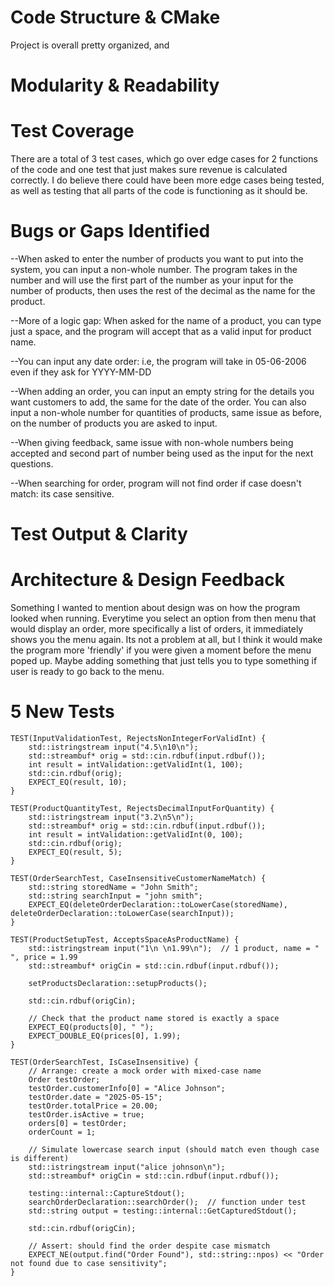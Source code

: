 # Code Structure & CMake
Project is overall pretty organized, and 

# Modularity & Readability


# Test Coverage
There are a total of 3 test cases, which go over edge cases for 2 functions of the code and one test that just makes sure revenue is calculated correctly. I do believe there could have been more edge cases being tested, as well as testing that all parts of the code is functioning as it should be. 

# Bugs or Gaps Identified
--When asked to enter the number of products you want to put into the system, you can input a non-whole number. The program takes in the number and will use the first part of the number as your input for the number of products, then uses the rest of the decimal as the name for the product. 

--More of a logic gap: When asked for the name of a product, you can type just a space, and the program will accept that as a valid input for product name. 

--You can input any date order: i.e, the program will take in 05-06-2006 even if they ask for YYYY-MM-DD

--When adding an order, you can input an empty string for the details you want customers to add, the same for the date of the order. You can also input a non-whole number for quantities of products, same issue as before, on the number of products you are asked to input.

--When giving feedback, same issue with non-whole numbers being accepted and second part of number being used as the input for the next questions.

--When searching for order, program will not find order if case doesn't match: its case sensitive.

# Test Output & Clarity



# Architecture & Design Feedback
Something I wanted to mention about design was on how the program looked when running. Everytime you select an option from then menu that would display an order, more specifically a list of orders, it immediately shows you the menu again. Its not a problem at all, but I think it would make the program more 'friendly' if you were given a moment before the menu poped up. Maybe adding something that just tells you to type something if user is ready to go back to the menu.

# 5 New Tests
```
TEST(InputValidationTest, RejectsNonIntegerForValidInt) {
    std::istringstream input("4.5\n10\n");
    std::streambuf* orig = std::cin.rdbuf(input.rdbuf());
    int result = intValidation::getValidInt(1, 100);
    std::cin.rdbuf(orig);
    EXPECT_EQ(result, 10);
}

TEST(ProductQuantityTest, RejectsDecimalInputForQuantity) {
    std::istringstream input("3.2\n5\n");
    std::streambuf* orig = std::cin.rdbuf(input.rdbuf());
    int result = intValidation::getValidInt(0, 100);
    std::cin.rdbuf(orig);
    EXPECT_EQ(result, 5);
}

TEST(OrderSearchTest, CaseInsensitiveCustomerNameMatch) {
    std::string storedName = "John Smith";
    std::string searchInput = "john smith";
    EXPECT_EQ(deleteOrderDeclaration::toLowerCase(storedName), deleteOrderDeclaration::toLowerCase(searchInput));
}

TEST(ProductSetupTest, AcceptsSpaceAsProductName) {
    std::istringstream input("1\n \n1.99\n");  // 1 product, name = " ", price = 1.99
    std::streambuf* origCin = std::cin.rdbuf(input.rdbuf());

    setProductsDeclaration::setupProducts();

    std::cin.rdbuf(origCin);

    // Check that the product name stored is exactly a space
    EXPECT_EQ(products[0], " ");
    EXPECT_DOUBLE_EQ(prices[0], 1.99);
}

TEST(OrderSearchTest, IsCaseInsensitive) {
    // Arrange: create a mock order with mixed-case name
    Order testOrder;
    testOrder.customerInfo[0] = "Alice Johnson";
    testOrder.date = "2025-05-15";
    testOrder.totalPrice = 20.00;
    testOrder.isActive = true;
    orders[0] = testOrder;
    orderCount = 1;

    // Simulate lowercase search input (should match even though case is different)
    std::istringstream input("alice johnson\n");
    std::streambuf* origCin = std::cin.rdbuf(input.rdbuf());

    testing::internal::CaptureStdout();
    searchOrderDeclaration::searchOrder();  // function under test
    std::string output = testing::internal::GetCapturedStdout();

    std::cin.rdbuf(origCin);

    // Assert: should find the order despite case mismatch
    EXPECT_NE(output.find("Order Found"), std::string::npos) << "Order not found due to case sensitivity";
}
```

